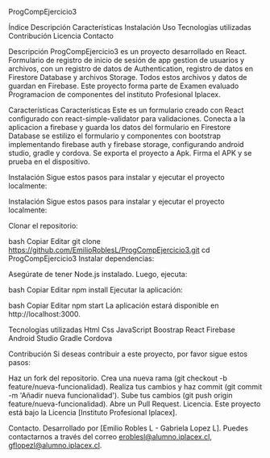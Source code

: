 ProgCompEjercicio3

Índice
Descripción
Características
Instalación
Uso
Tecnologías utilizadas
Contribución
Licencia
Contacto

Descripción
ProgCompEjercicio3 es un proyecto desarrollado en React. Formulario de registro de inicio de sesión de app gestion de usuarios y archivos, con un registro de datos de Authentication, registro de datos en Firestore Database y archivos Storage. Todos estos archivos y datos de guardan en Firebase. Este proyecto forma parte de Examen evaluado Programacion de componentes del instituto Profesional Iplacex.

Características
Características Este es un formulario creado con React configurado con react-simple-validator para validaciones. Conecta a la aplicacion a firebase y guarda los datos del formulario en Firestore Database se estilizo el formulario y componentes con bootstrap implementando firebase auth y firebase storage, configurando android studio, gradle y cordova. Se exporta el proyecto a Apk. Firma el APK y se prueba en el dispositivo.
 
Instalación Sigue estos pasos para instalar y ejecutar el proyecto localmente:

Instalación
Sigue estos pasos para instalar y ejecutar el proyecto localmente:

Clonar el repositorio:

bash
Copiar
Editar
git clone https://github.com/EmilioRoblesL/ProgCompEjercicio3.git
cd ProgCompEjercicio3
Instalar dependencias:

Asegúrate de tener Node.js instalado. Luego, ejecuta:

bash
Copiar
Editar
npm install
Ejecutar la aplicación:

bash
Copiar
Editar
npm start
La aplicación estará disponible en http://localhost:3000.

Tecnologías utilizadas
Html
Css 
JavaScript
Boostrap
React
Firebase
Android Studio
Gradle 
Cordova

Contribución
Si deseas contribuir a este proyecto, por favor sigue estos pasos:

Haz un fork del repositorio.
Crea una nueva rama (git checkout -b feature/nueva-funcionalidad).
Realiza tus cambios y haz commit (git commit -m 'Añadir nueva funcionalidad').
Sube tus cambios (git push origin feature/nueva-funcionalidad).
Abre un Pull Request.
Licencia.
Este proyecto está bajo la Licencia [Instituto Profesional Iplacex].

Contacto.
Desarrollado por [Emilio Robles L - Gabriela Lopez L]. Puedes contactarnos a través del correo eroblesl@alumno.iplacex.cl, gflopezl@alumno.iplacex.cl.